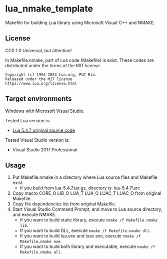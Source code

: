 lua\_nmake\_template
====================

Makefile for building Lua library using Microsoft Visual C++ and NMAKE.

License
-------

CC0 1.0 Universal, but attention!

In Makefile.nmake, part of Lua code (Makefile) is exist.
These codes are distributed under the terms of the MIT license.

    Copyright (c) 1994-2024 Lua.org, PUC-Rio.
    Released under the MIT license
    https://www.lua.org/license.html

Target environments
-------------------

Windows with Microsoft Visual Studio.

Tested Lua version is:
* [Lua 5.4.7 original source code](https://www.lua.org/ftp/lua-5.4.7.tar.gz "lua-5.4.7.tar.gz")

Tested Visual Studio version is:
* Visual Studio 2017 Professional

Usage
-----

1. Put Makefile.nmake in a directory where Lua source files and Makefile exist.
    * If you build from lua-5.4.7.tar.gz, directory is: lua-5.4.7\src
2. Copy macro CORE\_O LIB\_O LUA\_T LUA\_O LUAC\_T LUAC\_O from original Makefile.
3. Copy file dependencies list from original Makefile.
4. Start Visual Studio Command Prompt, and move to Lua source directory, and execute NMAKE.
    * If you want to build static library, execute `nmake /f Makefile.nmake lib`.
    * If you want to build DLL, execute `nmake /f Makefile.nmake dll`.
    * If you want to build lua.exe and luac.exe, execute `nmake /f Makefile.nmake exe`.
    * If you want to build both library and executable, execute `nmake /f Makefile.nmake all`.
